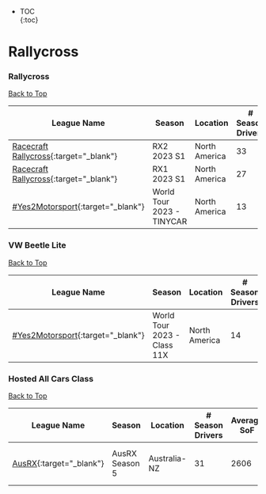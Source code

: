 * TOC  
{:toc}

# Rallycross

### Rallycross

[Back to Top](#)  

|                                                   League Name                                                   |          Season          |   Location  |# Season Drivers|Average SoF|Upcoming Race|New York|London|Sydney|
|-----------------------------------------------------------------------------------------------------------------|--------------------------|-------------|----------------|-----------|-------------|--------|------|------|
|[Racecraft Rallycross](https://members.iracing.com/membersite/member/LeagueView.do?league=6266){:target="_blank"}|        RX2 2023 S1       |North America|       33       |    3056   |             |        |      |      |
|[Racecraft Rallycross](https://members.iracing.com/membersite/member/LeagueView.do?league=6266){:target="_blank"}|        RX1 2023 S1       |North America|       27       |    5688   |             |        |      |      |
|  [\#Yes2Motorsport](https://members.iracing.com/membersite/member/LeagueView.do?league=5789){:target="_blank"}  |World Tour 2023 \- TINYCAR|North America|       13       |    1434   |             |        |      |      |

### VW Beetle Lite

[Back to Top](#)  

|                                                 League Name                                                 |           Season           |   Location  |# Season Drivers|Average SoF|Upcoming Race|New York|London|Sydney|
|-------------------------------------------------------------------------------------------------------------|----------------------------|-------------|----------------|-----------|-------------|--------|------|------|
|[\#Yes2Motorsport](https://members.iracing.com/membersite/member/LeagueView.do?league=5789){:target="_blank"}|World Tour 2023 \- Class 11X|North America|       14       |    1598   |             |        |      |      |

### Hosted All Cars Class

[Back to Top](#)  

|                                            League Name                                           |    Season    |  Location  |# Season Drivers|Average SoF|Upcoming Race|        New York       |         London        |         Sydney         |
|--------------------------------------------------------------------------------------------------|--------------|------------|----------------|-----------|-------------|-----------------------|-----------------------|------------------------|
|[AusRX](https://members.iracing.com/membersite/member/LeagueView.do?league=6042){:target="_blank"}|AusRX Season 5|Australia-NZ|       31       |    2606   |Iowa Speedway|Thu, May 18 05:30AM EDT|Thu, May 18 10:30AM BST|Thu, May 18 07:30PM AEST|

